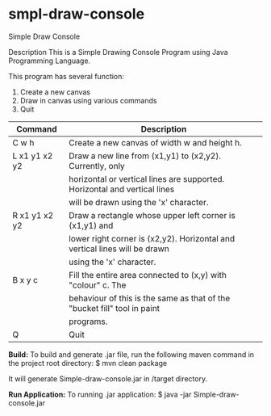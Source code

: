 # smpl-draw-console
 Simple Draw Console

Description
This is a Simple Drawing Console Program using Java Programming Language.

This program has several function:
1. Create a new canvas
2. Draw in canvas using various commands
3. Quit

|Command 		|Description|
|----|----|
|C w h          | Create a new canvas of width w and height h.|
|L x1 y1 x2 y2  | Draw a new line from (x1,y1) to (x2,y2). Currently, only|
|               | horizontal or vertical lines are supported. Horizontal and vertical lines|
|               | will be drawn using the 'x' character.|
|R x1 y1 x2 y2  | Draw a rectangle whose upper left corner is (x1,y1) and|
|               | lower right corner is (x2,y2). Horizontal and vertical lines will be drawn|
|               | using the 'x' character.|
|B x y c        | Fill the entire area connected to (x,y) with "colour" c. The|
|               | behaviour of this is the same as that of the "bucket fill" tool in paint|
|               | programs.|
|Q              | Quit|

__Build:__
To build and generate .jar file, run the following maven command in the project root directory:
$ mvn clean package

It will generate Simple-draw-console.jar in <project root>/target directory.

__Run Application:__
To running .jar application: 
$ java -jar Simple-draw-console.jar
